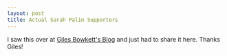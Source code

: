 ```yaml
---
layout: post
title: Actual Sarah Palin Supporters
---
```


I saw this over at [Giles Bowkett's Blog](http://gilesbowkett.blogspot.com/2009/12/real-palin-supporters-not-actors.html) and just had to share it here. Thanks Giles!

<div class="flex-video widescreen">
  <object width="480" height="295">
    <param name="movie" value="http://www.youtube.com/v/mKKKgua7wQk&amp;hl=en_US&amp;fs=1&amp;color1=0x2b405b&amp;color2=0x6b8ab6&amp;hd=1"></param>
    <param name="allowFullScreen" value="true"></param>
    <param name="allowscriptaccess" value="always"></param>
    <embed src="http://www.youtube.com/v/mKKKgua7wQk&amp;hl=en_US&amp;fs=1&amp;color1=0x2b405b&amp;color2=0x6b8ab6&amp;hd=1" type="application/x-shockwave-flash" allowscriptaccess="always" allowfullscreen="true" width="480" height="295"></embed>
  </object>
</div>
